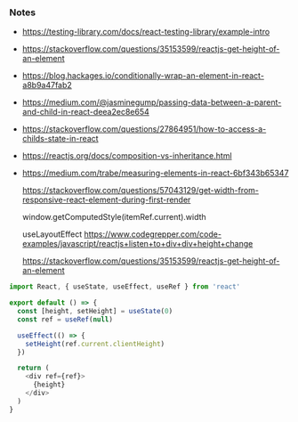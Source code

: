 ### Notes

- https://testing-library.com/docs/react-testing-library/example-intro

- https://stackoverflow.com/questions/35153599/reactjs-get-height-of-an-element

- https://blog.hackages.io/conditionally-wrap-an-element-in-react-a8b9a47fab2

- https://medium.com/@jasminegump/passing-data-between-a-parent-and-child-in-react-deea2ec8e654

- https://stackoverflow.com/questions/27864951/how-to-access-a-childs-state-in-react

- https://reactjs.org/docs/composition-vs-inheritance.html

- https://medium.com/trabe/measuring-elements-in-react-6bf343b65347



  https://stackoverflow.com/questions/57043129/get-width-from-responsive-react-element-during-first-render

  window.getComputedStyle(itemRef.current).width

  useLayoutEffect
  https://www.codegrepper.com/code-examples/javascript/reactjs+listen+to+div+div+height+change 

  https://stackoverflow.com/questions/35153599/reactjs-get-height-of-an-element

```js
import React, { useState, useEffect, useRef } from 'react'

export default () => {
  const [height, setHeight] = useState(0)
  const ref = useRef(null)

  useEffect(() => {
    setHeight(ref.current.clientHeight)
  })

  return (
    <div ref={ref}>
      {height}
    </div>
  )
}
```